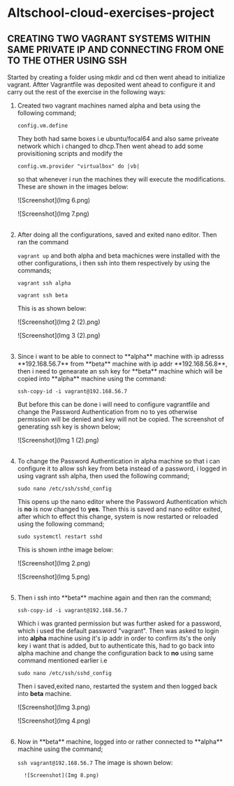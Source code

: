 # Altschool-cloud-exercises-project   
## CREATING TWO VAGRANT SYSTEMS WITHIN SAME PRIVATE IP AND CONNECTING FROM ONE TO THE OTHER USING SSH 
Started by creating a folder using mkdir and cd then went ahead to initialize vagrant. Aftter Vagrantfile was deposited went ahead to configure it and carry out the rest of the exercise in the following ways: 
<ol>
<li>Created two vagrant machines named alpha and beta using the following command;

`config.vm.define`

They both had same boxes i.e ubuntu/focal64 and also same priveate network which i changed to dhcp.Then went ahead to add some provisitioning scripts and modify the

 `config.vm.provider "virtualbox" do |vb|`

 so that whenever i run the machines they will execute the modifications. These are shown in the images below:

![Screenshot](Img 6.png)

![Screenshot](Img 7.png)

</li><br>
<li>After doing all the configurations, saved and exited nano editor. Then ran the command 

`vagrant up` and both alpha and beta machicnes were installed with the other configurations, i then ssh into them respectively by using the commands;

`vagrant ssh alpha` 

`vagrant ssh beta`

This is as shown below:

![Screenshot](Img 2 (2).png)

![Screenshot](Img 3 (2).png)
</li><br>
<li> Since i want to be able to connect to **alpha** machine with ip adresss **192.168.56.7** from   **beta** machine with ip addr **192.168.56.8**, then i need to genearate an ssh key for **beta** machine which will be copied into **alpha** machine using the command:

`ssh-copy-id -i vagrant@192.168.56.7`

But before this can be done i will need to configure vagrantfile and change the Password Authentication from no to yes otherwise permission will be denied and key will not be copied. The screenshot of generating ssh key is shown below;

![Screenshot](Img 1 (2).png)
 </li><br>

<li>To change the Password Authentication in alpha machine so that i can configure it to allow ssh key from beta instead of a password, i logged in using vagrant ssh alpha, then used the following command;

`sudo nano /etc/ssh/sshd_config`

 This opens up the nano editor where the Password Authentication which is **no** is now changed to **yes**. Then this is saved and nano editor exited, after which to effect this change, system is now restarted or reloaded using the following command;

 `sudo systemctl restart sshd`

 This is shown inthe image below:

 ![Screenshot](Img 2.png)

![Screenshot](Img 5.png)
</li><br>
<li>Then i ssh into **beta** machine again and then ran the command;

`ssh-copy-id -i vagrant@192.168.56.7`

 Which i was granted permission but was further asked for a password, which i used the default password "vagrant". Then was asked to login into **alpha** machine using it's ip addr in order to confirm its's the only key i want that is added, but to authenticate this, had to go back into alpha machine and change the configuration back to **no** using same command mentioned earlier i.e 

`sudo nano /etc/ssh/sshd_config`

Then i saved,exited nano, restarted the system and then logged back into **beta** machine.

 ![Screenshot](Img 3.png)

 ![Screenshot](Img 4.png)

  </li><br>
<li>Now in **beta** machine, logged into or rather connected to **alpha** machine using the command;

`ssh vagrant@192.168.56.7`
 The image is shown below:

      ![Screenshot](Img 8.png)

</li>

</ol>








